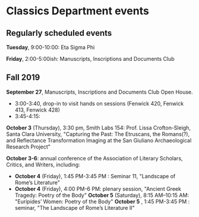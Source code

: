 
# Classics Department events


## Regularly scheduled events


**Tuesday**, 9:00-10:00:  Eta Sigma Phi

**Friday**, 2:00-5:00ish: Manuscripts, Inscriptions and Documents Club


## Fall 2019

**September 27**, Manuscripts, Inscriptions and Documents Club Open House.

- 3:00-3:40, drop-in to visit hands on sessions (Fenwick 420, Fenwick 413, Fenwick 428)
- 3:45-4:15:

**October 3** (Thursday), 3:30 pm, Smith Labs 154: Prof. Lissa Crofton-Sleigh, Santa Clara University, "Capturing the Past: The Etruscans, the Romans(?), and Reflectance Transformation Imaging at the San Giuliano Archaeological Research Project"


**October 3-6**:  annual conference of the Association of Literary Scholars, Critics, and Writers, including:

-  **October 4** (Friday), 1:45 PM-3:45 PM : Seminar 11, "Landscape of Rome’s Literature"
-  **October 4** (Friday), 4:00 PM-6 PM: plenary session,  "Ancient Greek Tragedy: Poetry of the Body"
**October 5** (Saturday), 8:15 AM–10:15 AM: "Euripides’ Women: Poetry of the Body"
**October 5** , 1:45 PM-3:45 PM : seminar, "The Landscape of Rome’s Literature II"
